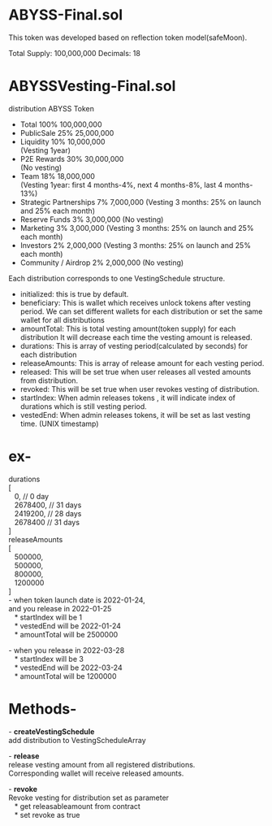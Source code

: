 # ABYSS-Final.sol
This token was developed based on reflection token model(safeMoon).

Total Supply: 100,000,000
Decimals:     18

# ABYSSVesting-Final.sol

distribution ABYSS Token
- Total                             100%                100,000,000     
- PublicSale                        25%                 25,000,000                    
- Liquidity                         10%                 10,000,000      
    (Vesting 1year)
- P2E Rewards                       30%                 30,000,000      
    (No vesting)
- Team                              18%                 18,000,000      
    (Vesting 1year: first 4 months-4%, next 4 months-8%, last 4 months-13%)
- Strategic Partnerships            7%                  7,000,000
    (Vesting 3 months: 25% on launch and 25% each month)
- Reserve Funds                     3%                  3,000,000
    (No vesting)
- Marketing                         3%                  3,000,000
    (Vesting 3 months: 25% on launch and 25% each month)
- Investors                         2%                  2,000,000
    (Vesting 3 months: 25% on launch and 25% each month)
- Community / Airdrop               2%                  2,000,000
    (No vesting)

Each distribution corresponds to one VestingSchedule structure.
 * initialized: this is true by default.
 * beneficiary: This is wallet which receives unlock tokens after vesting period.
   We can set different wallets for each distribution or set the same wallet for all distributions
 * amountTotal: This is total vesting amount(token supply) for each distribution
 It will decrease each time the vesting amount is released.
 * durations: This is array of vesting period(calculated by seconds) for each distribution
 * releaseAmounts: This is array of release amount for each vesting period.
 * released: This will be set true when user releases all vested amounts from distribution.
 * revoked: This will be set true when user revokes vesting of distribution.
 * startIndex: When admin releases tokens , it will indicate index of durations which is still vesting period.
 * vestedEnd: When admin releases tokens, it will be set as last vesting time. (UNIX timestamp)

<h1>ex- </h1>
durations <br/>
[ <br/>
    &nbsp&nbsp&nbsp0,       // 0 day <br/>
    &nbsp&nbsp&nbsp2678400, // 31 days <br/>
    &nbsp&nbsp&nbsp2419200, // 28 days<br/>
    &nbsp&nbsp&nbsp2678400  // 31 days<br/>
]<br/>
releaseAmounts<br/>
[<br/>
    &nbsp&nbsp&nbsp500000,<br/>
    &nbsp&nbsp&nbsp500000,<br/>
    &nbsp&nbsp&nbsp800000,<br/>
    &nbsp&nbsp&nbsp1200000<br/>
]<br/>
   - when token launch date is 2022-01-24,<br/>
    and you release in 2022-01-25<br/>
       &nbsp&nbsp&nbsp* startIndex will be 1<br/>
       &nbsp&nbsp&nbsp* vestedEnd will be 2022-01-24<br/>
       &nbsp&nbsp&nbsp* amountTotal will be 2500000<br/>
       <p></p>
   - when you release in 2022-03-28<br/>
       &nbsp&nbsp&nbsp* startIndex will be 3<br/>
       &nbsp&nbsp&nbsp* vestedEnd will be 2022-03-24<br/>
       &nbsp&nbsp&nbsp* amountTotal will be 1200000<br/>

<h1>Methods- </h1>
<p></p>
- <strong>createVestingSchedule</strong><br/>
add distribution to VestingScheduleArray<br/>
<p></p>
- <strong>release</strong><br/>
release vesting amount from all registered distributions. <br/>
Corresponding wallet will receive released amounts.<br/>
<p></p>
- <strong>revoke</strong><br/>
Revoke vesting for distribution set as parameter <br/>
   &nbsp&nbsp&nbsp* get releasableamount from contract<br/>
   &nbsp&nbsp&nbsp* set revoke as true<br/>
